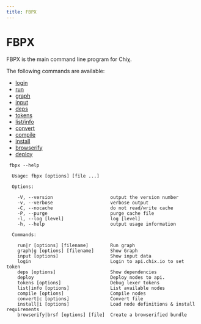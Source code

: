 ```yaml
---
title: FBPX
---
```


# FBPX

FBPX is the main command line program for Chiχ​.


The following commands are available:

- [login](/docs/fbpx/login)
- [run](/docs/fbpx/run)
- [graph](/docs/fbpx/graph)
- [input](/docs/fbpx/input)
- [deps](/docs/fbpx/deps)
- [tokens](/docs/fbpx/tokens)
- [list/info](/docs/fbpx/list)
- [convert](/docs/fbpx/convert)
- [compile](/docs/fbpx/compile)
- [install](/docs/fbpx/install)
- [browserify](/docs/fbpx/browserify)
- [deploy](/docs/fbpx/deploy)


```
 fbpx --help

  Usage: fbpx [options] [file ...]

  Options:

    -V, --version                     output the version number
    -v, --verbose                     verbose output
    -C, --nocache                     do not read/write cache
    -P, --purge                       purge cache file
    -l, --log [level]                 log [level]
    -h, --help                        output usage information

  Commands:

    run|r [options] [filename]        Run graph
    graph|g [options] [filename]      Show Graph
    input [options]                   Show input data
    login                             Login to api.chix.io to set token
    deps [options]                    Show dependencies
    deploy                            Deploy nodes to api.
    tokens [options]                  Debug lexer tokens
    list|info [options]               List available nodes
    compile [options]                 Compile nodes
    convert|c [options]               Convert file
    install|i [options]               Load node definitions & install requirements
    browserify|brsf [options] [file]  Create a browserified bundle
```

